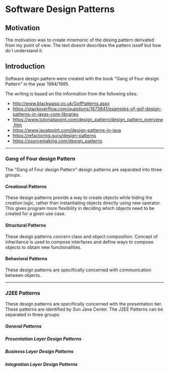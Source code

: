 # Software Design Patterns

## Motivation
The motivation was to create mnemonic of the desing pattern derivated from my point of view. The text doesnt describes the pattern isself but how do I understand it.

## Introduction
Software design pattern were created with the book "Gang of Four design Pattern" in the year 1994/1995.

The writing is based on the information from the following sites:
* http://www.blackwasp.co.uk/GofPatterns.aspx
* https://stackoverflow.com/questions/1673841/examples-of-gof-design-patterns-in-javas-core-libraries
* https://www.tutorialspoint.com/design_pattern/design_pattern_overview.htm
* https://www.javatpoint.com/design-patterns-in-java
* https://refactoring.guru/design-patterns
* https://sourcemaking.com/design_patterns

---

### Gang of Four design Pattern

The "Gang of Four design Pattern" design patterns are separated into three groups.

####	Creational Patterns
These design patterns provide a way to create objects while hiding the creation logic, rather than instantiating objects directly using new operator. This gives program more flexibility in deciding which objects need to be created for a given use case.
####	Structural Patterns
These design patterns concern class and object composition. Concept of inheritance is used to compose interfaces and define ways to compose objects to obtain new functionalities.
####	Behavioral Patterns
These design patterns are specifically concerned with communication between objects.

---

### J2EE Patterns

These design patterns are specifically concerned with the presentation tier. These patterns are identified by Sun Java Center.
The J2EE Patterns can be separated in three groups:

##### General Patterns

##### Presentation Layer Design Patterns

##### Business Layer Design Patterns

##### Integration Layer Design Patterns

